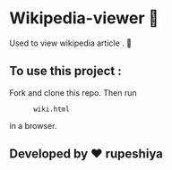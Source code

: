 # Wikipedia-viewer :book: 
Used to view wikipedia article . :memo:

## To use this project :
  Fork and clone this repo.
  Then run 
  ```
        wiki.html
  ```
  in a browser.

## Developed by :heart: rupeshiya
